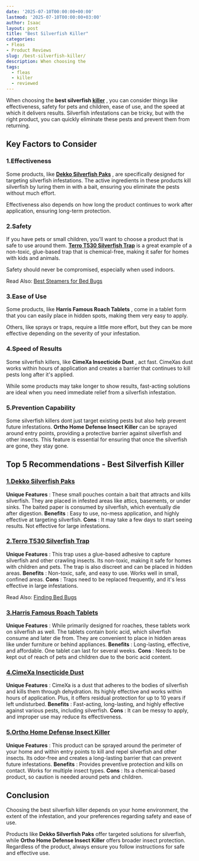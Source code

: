 ```yaml
---
date: '2025-07-10T00:00:00+00:00'
lastmod: '2025-07-10T00:00:00+03:00'
author: Isaac
layout: post
title: "Best Silverfish Killer"
categories:
- Fleas
- Product Reviews
slug: /best-silverfish-killer/
description: When choosing the
tags: 
  - fleas
  - killer
  - reviewed
---
```

When choosing the
**best silverfish [killer](/posts/best-mosquito-killer/)**
, you can consider things like effectiveness, safety for pets and children, ease of use, and the speed at which it delivers results. Silverfish infestations can be tricky, but with the right product, you can quickly eliminate these pests and prevent them from returning.
## Key Factors to Consider
### 1.**Effectiveness**
Some products, like
[**Dekko Silverfish Paks**](https://www.amazon.com/dp/B002Y2OW6A/?tag=p-policy-20)
, are specifically designed for targeting silverfish infestations. The active ingredients in these products kill silverfish by luring them in with a bait, ensuring you eliminate the pests without much effort.

Effectiveness also depends on how long the product continues to work after application, ensuring long-term protection.
### 2.**Safety**
If you have pets or small children, you'll want to choose a product that is safe to use around them.
[**Terro T530 Silverfish Trap**](https://www.amazon.com/dp/B0931V95D5/?tag=p-policy-20)
is a great example of a non-toxic, glue-based trap that is chemical-free, making it safer for homes with kids and animals.

Safety should never be compromised, especially when used indoors.

Read Also:
[Best Steamers for Bed Bugs](https://pestpolicy.com/best-bed-bug-steamer/)
### 3.**Ease of Use**
Some products, like
**Harris Famous Roach Tablets**
, come in a tablet form that you can easily place in hidden spots, making them very easy to apply.

Others, like sprays or traps, require a little more effort, but they can be more effective depending on the severity of your infestation.
### 4.**Speed of Results**
Some silverfish killers, like
**CimeXa Insecticide Dust**
, act fast. CimeXas dust works within hours of application and creates a barrier that continues to kill pests long after it's applied.

While some products may take longer to show results, fast-acting solutions are ideal when you need immediate relief from a silverfish infestation.
### 5.**Prevention Capability**
Some silverfish killers dont just target existing pests but also help prevent future infestations.
**Ortho Home Defense Insect Killer**
can be sprayed around entry points, providing a protective barrier against silverfish and other insects. This feature is essential for ensuring that once the silverfish are gone, they stay gone.
## Top 5 Recommendations - Best Silverfish Killer
### [1.**Dekko Silverfish Paks**](https://www.amazon.com/dp/B002Y2OW6A/?tag=p-policy-20)
**Unique Features**
: These small pouches contain a bait that attracts and kills silverfish. They are placed in infested areas like attics, basements, or under sinks. The baited paper is consumed by silverfish, which eventually die after digestion.
**Benefits**
: Easy to use, no-mess application, and highly effective at targeting silverfish.
**Cons**
: It may take a few days to start seeing results. Not effective for large infestations.
### [2.**Terro T530 Silverfish Trap**](https://www.amazon.com/dp/B0931V95D5/?tag=p-policy-20)
**Unique Features**
: This trap uses a glue-based adhesive to capture silverfish and other crawling insects. Its non-toxic, making it safe for homes with children and pets. The trap is also discreet and can be placed in hidden areas.
**Benefits**
: Non-toxic, safe, and easy to use. Works well in small, confined areas.
**Cons**
: Traps need to be replaced frequently, and it's less effective in large infestations.

Read Also:
[Finding Bed Bugs](https://pestpolicy.com/how-to-find-bed-bugs/)
### [3.**Harris Famous Roach Tablets**](https://www.amazon.com/dp/B001B1LI8A/?tag=p-policy-20)
**Unique Features**
: While primarily designed for roaches, these tablets work on silverfish as well. The tablets contain boric acid, which silverfish consume and later die from. They are convenient to place in hidden areas like under furniture or behind appliances.
**Benefits**
: Long-lasting, effective, and affordable. One tablet can last for several weeks.
**Cons**
: Needs to be kept out of reach of pets and children due to the boric acid content.
### [4.**CimeXa Insecticide Dust**](https://www.amazon.com/dp/B0085HRWI8/?tag=p-policy-20)
**Unique Features**
: CimeXa is a dust that adheres to the bodies of silverfish and kills them through dehydration. Its highly effective and works within hours of application. Plus, it offers residual protection for up to 10 years if left undisturbed.
**Benefits**
: Fast-acting, long-lasting, and highly effective against various pests, including silverfish.
**Cons**
: It can be messy to apply, and improper use may reduce its effectiveness.
### [5.**Ortho Home Defense Insect Killer**](https://www.amazon.com/dp/B01N7KSXHX/?tag=p-policy-20)
**Unique Features**
: This product can be sprayed around the perimeter of your home and within entry points to kill and repel silverfish and other insects. Its odor-free and creates a long-lasting barrier that can prevent future infestations.
**Benefits**
: Provides preventive protection and kills on contact. Works for multiple insect types.
**Cons**
: Its a chemical-based product, so caution is needed around pets and children.
## Conclusion
Choosing the best silverfish killer depends on your home environment, the extent of the infestation, and your preferences regarding safety and ease of use.

Products like
**Dekko Silverfish Paks**
offer targeted solutions for silverfish, while
**Ortho Home Defense Insect Killer**
offers broader insect protection. Regardless of the product, always ensure you follow instructions for safe and effective use.

